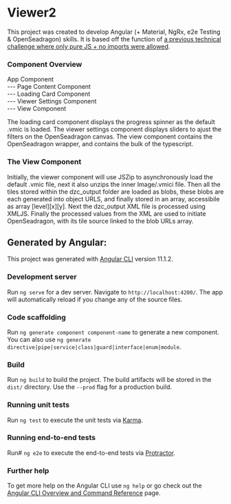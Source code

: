 # Viewer2

This project was created to develop Angular (+ Material, NgRx, e2e Testing & OpenSeadragon) skills. It is based off the function of [a previous technical challenge where only pure JS + no imports were allowed](https://github.com/mcost45/Web-Based-Slide-Viewer).

### Component Overview

App Component<br/>
    --- Page Content Component<br/>
        --- Loading Card Component<br/>
        --- Viewer Settings Component<br/>
        --- View Component<br/>

The loading card component displays the progress spinner as the default .vmic is loaded. The viewer settings component displays sliders to ajust the filters on the OpenSeadragon canvas. The view component contains the OpenSeadragon wrapper, and contains the bulk of the typescript.

### The View Component

Initially, the viewer component will use JSZip to asynchronously load the default .vmic file, next it also unzips the inner Image/.vmici file. Then all the tiles stored within the dzc_output folder are loaded as blobs, these blobs are each generated into object URLS, and finally stored in an array, accessibile as array \[level\]\[x\]\[y\]. Next the dzc_output XML file is processed using XMLJS. Finally the processed values from the XML are used to initiate OpenSeadragon, with its tile source linked to the blob URLs array.

## Generated by Angular:

This project was generated with [Angular CLI](https://github.com/angular/angular-cli) version 11.1.2.

### Development server

Run `ng serve` for a dev server. Navigate to `http://localhost:4200/`. The app will automatically reload if you change any of the source files.

### Code scaffolding

Run `ng generate component component-name` to generate a new component. You can also use `ng generate directive|pipe|service|class|guard|interface|enum|module`.

### Build

Run `ng build` to build the project. The build artifacts will be stored in the `dist/` directory. Use the `--prod` flag for a production build.

### Running unit tests

Run `ng test` to execute the unit tests via [Karma](https://karma-runner.github.io).

### Running end-to-end tests

Run# `ng e2e` to execute the end-to-end tests via [Protractor](http://www.protractortest.org/).

### Further help

To get more help on the Angular CLI use `ng help` or go check out the [Angular CLI Overview and Command Reference](https://angular.io/cli) page.

